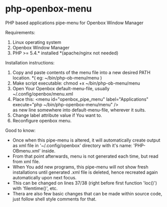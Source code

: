 # php-openbox-menu
PHP based applications pipe-menu for Openbox Window Manager

Requirements: 

1. Linux operating system
2. Openbox Window Manager
3. PHP >= 5.4.* installed *(apache/nginx not needed)

Installation instructions:

1. Copy and paste contents of the menu file into a new desired PATH location. *( eg: ~/bin/php-ob-menu/menu )
2. Make script executable: chmod +x ~/bin/php-ob-menu/menu
3. Open Your Openbox default-menu-file, usually ~/.config/openbox/menu.xml
4. Place this: &lt;menu id="openbox_pipe_menu" label="Applications" execute="php ~/bin/php-openbox-menu/menu" /&gt; <br> as new line somewhere into default-menu-file, wherever it suits.
5. Change label attribute value if You want to. 
6. Reconfigure openbox menu.

Good to know:

- Once when this pipe-menu is altered, it will automatically create output as xml file in '~/.config/openbox' directory with it's name: 'PHP-OBmenu.xml' inside. 
- From that point afterwards, menu is not generated each time, but read from xml file. 
- When You add new programs, this pipe-menu will not show fresh installations until generated .xml file is deleted, hence recreated again automatically upon next focus.
- This can be changed on lines 37/38 (right before first function 'loc()') with 'filemtime()', etc.
- Thera are also few basic changes that can be made within source code, just follow shell style comments for that.
